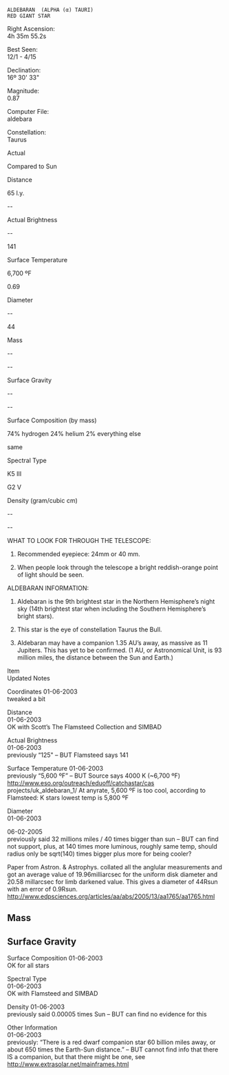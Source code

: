 	ALDEBARAN  (ALPHA (α) TAURI)
	RED GIANT STAR



Right Ascension:	
4h 35m 55.2s	
	
Best Seen:	
12/1 - 4/15

Declination:	
16º 30' 33"	
	
Magnitude:	
0.87

	
	
	
	


Computer File:	
aldebara	
	
Constellation:	
Taurus





	
	
Actual	
	
Compared to Sun

Distance	
	
65 l.y.	
	
--

Actual Brightness	
	
--	
	
141

Surface Temperature	
	
6,700 ºF	
	
0.69

Diameter	
	
--	
	
44

Mass	
	
--	
	
--

Surface Gravity	
	
--	
	
--

Surface Composition (by mass)	
	
74% hydrogen
24% helium
2% everything else	
	

same


Spectral Type	
	
K5 III	
	
G2 V

Density (gram/cubic cm)	
	
--	
	
--





WHAT TO LOOK FOR THROUGH THE TELESCOPE:

1.	Recommended eyepiece: 24mm or 40 mm.

2.	When people look through the telescope a bright reddish-orange point of light should be seen.


ALDEBARAN INFORMATION:

1.	Aldebaran is the 9th brightest star in the Northern Hemisphere’s night sky (14th brightest star when including the Southern Hemisphere’s bright stars).
   
2.	This star is the eye of constellation Taurus the Bull.
   
 
3.	Aldebaran may have a companion 1.35 AU’s away, as massive as 11 Jupiters.  This has yet to be confirmed.  (1 AU, or Astronomical Unit, is 93 million miles, the distance between the Sun and Earth.)





Item	
Updated	
Notes

Coordinates	
01-06-2003	
tweaked a bit

Distance	
01-06-2003	
OK with Scott’s The Flamsteed Collection and SIMBAD

Actual Brightness	
01-06-2003	
previously “125"  – BUT Flamsteed says 141

Surface Temperature	
01-06-2003	
previously “5,600 ºF” – BUT 
     Source says 4000 K (~6,700 ºF) http://www.eso.org/outreach/eduoff/catchastar/cas projects/uk_aldebaran_1/
     At anyrate, 5,600 ºF is too cool, according to Flamsteed: K stars lowest temp is 5,800 ºF

Diameter	
01-06-2003






06-02-2005	
previously said 32 millions miles / 40 times bigger than sun – BUT can find not support, plus, at 140 times more luminous, roughly same temp, should radius only be sqrt(140) times bigger plus more for being cooler? 

Paper from Astron. & Astrophys. collated all the anglular measurements and got an average value of 19.96milliarcsec for the uniform disk diameter and 20.58 millarcsec for limb darkened value.  This gives a diameter of 44Rsun with an error of 0.9Rsun.
http://www.edpsciences.org/articles/aa/abs/2005/13/aa1765/aa1765.html 

Mass	
--	


Surface Gravity	
--	


Surface Composition	
01-06-2003	
OK for all stars

Spectral Type	
01-06-2003	
OK with Flamsteed and SIMBAD

Density	
01-06-2003	
previously said 0.00005 times Sun – BUT can find no evidence for this

Other Information	
01-06-2003	
previously: “There is a red dwarf companion star 60 billion miles away, or about 650 times the Earth-Sun distance.” – BUT cannot find info that there IS a companion, but that there might be one, see
http://www.extrasolar.net/mainframes.html

	
	


